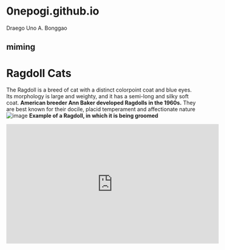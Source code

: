 # 0nepogi.github.io
Draego Uno A. Bonggao
## **miming**
# Ragdoll Cats
The Ragdoll is a breed of cat with a distinct colorpoint coat and blue eyes. Its morphology is large and weighty, and it has a semi-long and silky soft coat. **American breeder Ann Baker developed Ragdolls in the 1960s.** They are best known for their docile, placid temperament and affectionate nature
![image](https://i.natgeofe.com/n/548467d8-c5f1-4551-9f58-6817a8d2c45e/NationalGeographic_2572187_square.jpg)
**Example of a Ragdoll, in which it is being groomed**
<iframe width="560" height="315" src="https://www.youtube.com/embed/08WWBK-lvnk?si=IgIwCgT14pTVMQ70" title="YouTube video player" frameborder="0" allow="accelerometer; autoplay; clipboard-write; encrypted-media; gyroscope; picture-in-picture; web-share" allowfullscreen></iframe>
